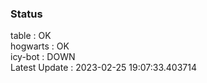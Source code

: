 ### Status


table : OK  
hogwarts : OK  
icy-bot : DOWN  
Latest Update : 2023-02-25 19:07:33.403714
